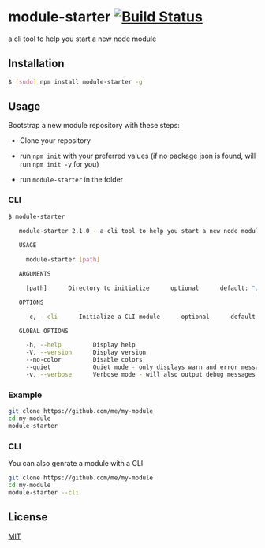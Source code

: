 # module-starter [![Build Status](https://travis-ci.org/noamokman/module-starter.svg?branch=master)](https://travis-ci.org/noamokman/module-starter)

a cli tool to help you start a new node module

## Installation
``` bash
$ [sudo] npm install module-starter -g
```

## Usage

Bootstrap a new module repository with these steps:

* Clone your repository

* run `npm init` with your preferred values (if no package json is found, will run `npm init -y` for you)

* run `module-starter` in the folder

### CLI
``` bash
$ module-starter

   module-starter 2.1.0 - a cli tool to help you start a new node module
     
   USAGE

     module-starter [path]

   ARGUMENTS

     [path]      Directory to initialize      optional      default: "/path/to/cwd"

   OPTIONS

     -c, --cli      Initialize a CLI module      optional      default: false

   GLOBAL OPTIONS

     -h, --help         Display help                                      
     -V, --version      Display version                                   
     --no-color         Disable colors                                    
     --quiet            Quiet mode - only displays warn and error messages
     -v, --verbose      Verbose mode - will also output debug messages    

```

### Example
``` bash
git clone https://github.com/me/my-module
cd my-module
module-starter
```

### CLI
You can also genrate a module with a CLI
``` bash
git clone https://github.com/me/my-module
cd my-module
module-starter --cli
```

## License

[MIT](LICENSE)